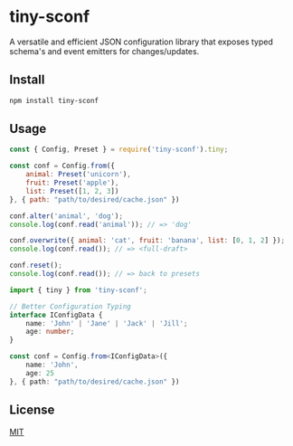 tiny-sconf
==========

A versatile and efficient JSON configuration library that exposes typed schema's and event emitters for changes/updates.

Install
-------

```bash
npm install tiny-sconf
```

Usage
-----

```javascript
const { Config, Preset } = require('tiny-sconf').tiny;

const conf = Config.from({
    animal: Preset('unicorn'),
    fruit: Preset('apple'),
    list: Preset([1, 2, 3])
}, { path: "path/to/desired/cache.json" })

conf.alter('animal', 'dog');
console.log(conf.read('animal')); // => 'dog'

conf.overwrite({ animal: 'cat', fruit: 'banana', list: [0, 1, 2] });
console.log(conf.read()); // => <full-draft>

conf.reset();
console.log(conf.read()); // => back to presets
```

```typescript
import { tiny } from 'tiny-sconf';

// Better Configuration Typing
interface IConfigData {
    name: 'John' | 'Jane' | 'Jack' | 'Jill';
    age: number;
}

const conf = Config.from<IConfigData>({
    name: 'John',
    age: 25
}, { path: "path/to/desired/cache.json" })
```

License
-------
[MIT](https://opensource.org/licenses/MIT)
